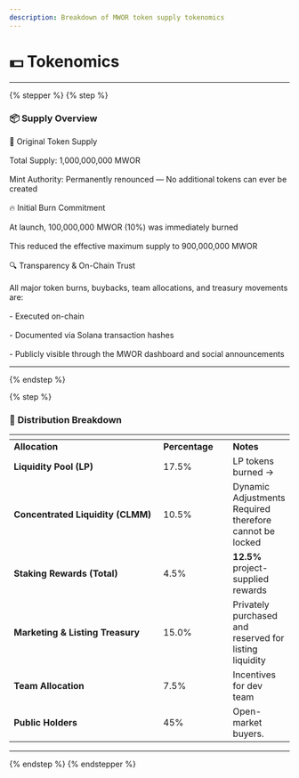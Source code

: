 ```yaml
---
description: Breakdown of MWOR token supply tokenomics
---
```


# 💵 Tokenomics

***

{% stepper %}
{% step %}
### 📦 Supply Overview 

💠 Original Token Supply\
\
&#x20;   Total Supply: 1,000,000,000 MWOR\
\
&#x20;   Mint Authority: Permanently renounced — No additional tokens can ever be created\
\
🔥 Initial Burn Commitment\
\
&#x20;   At launch, 100,000,000 MWOR (10%) was immediately burned\
\
&#x20;   This reduced the effective maximum supply to 900,000,000 MWOR\
\
🔍 Transparency & On-Chain Trust\
\
&#x20;   All major token burns, buybacks, team allocations, and treasury movements are:\
\
&#x20;  \-     Executed on-chain\
\
&#x20;  \-     Documented via Solana transaction hashes\
\
&#x20;  \-     Publicly visible through the MWOR dashboard and social announcements

***
{% endstep %}

{% step %}
### 🧮 **Distribution Breakdown**

<table data-header-hidden><thead><tr><th width="283"></th><th width="113"></th><th></th></tr></thead><tbody><tr><td><strong>Allocation</strong></td><td><strong>Percentage</strong></td><td><strong>Notes</strong></td></tr><tr><td><strong>Liquidity Pool (LP)</strong></td><td>17.5%</td><td>LP tokens burned → </td></tr><tr><td><strong>Concentrated Liquidity (CLMM)</strong></td><td>10.5%</td><td>Dynamic Adjustments Required therefore cannot be locked</td></tr><tr><td><strong>Staking Rewards (Total)</strong></td><td>4.5%</td><td><strong>12.5%</strong> project-supplied rewards</td></tr><tr><td><strong>Marketing &#x26; Listing Treasury</strong></td><td>15.0%</td><td>Privately purchased and reserved for listing liquidity</td></tr><tr><td><strong>Team Allocation</strong></td><td>7.5%</td><td>Incentives for dev team</td></tr><tr><td><strong>Public Holders</strong></td><td>45%</td><td>Open-market buyers.</td></tr></tbody></table>

***
{% endstep %}
{% endstepper %}
